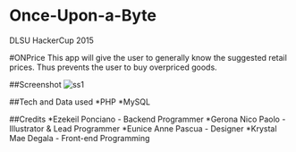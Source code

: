 # Once-Upon-a-Byte
DLSU HackerCup 2015

#ONPrice
This app will give the user to generally know the suggested retail prices.
Thus prevents the user to buy overpriced goods.

##Screenshot
![ss1](./Once-Upon-a-Byte/screenshot/ss1.png)

##Tech and Data used
*PHP
*MySQL

##Credits
*Ezekeil Ponciano - Backend Programmer
*Gerona Nico Paolo - Illustrator & Lead Programmer
*Eunice Anne Pascua - Designer
*Krystal Mae Degala - Front-end Programming
